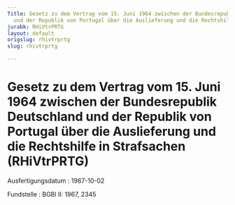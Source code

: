 ```yaml
---
Title: Gesetz zu dem Vertrag vom 15. Juni 1964 zwischen der Bundesrepublik Deutschland
  und der Republik von Portugal über die Auslieferung und die Rechtshilfe in Strafsachen
jurabk: RHiVtrPRTG
layout: default
origslug: rhivtrprtg
slug: rhivtrprtg

---
```


# Gesetz zu dem Vertrag vom 15. Juni 1964 zwischen der Bundesrepublik Deutschland und der Republik von Portugal über die Auslieferung und die Rechtshilfe in Strafsachen (RHiVtrPRTG)

Ausfertigungsdatum
:   1967-10-02

Fundstelle
:   BGBl II: 1967, 2345

